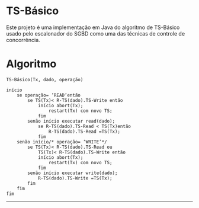 # TS-Básico

Este projeto é uma implementação em Java do algoritmo de TS-Básico
usado pelo escalonador do SGBD como uma das técnicas de controle de concorrência.

# Algoritmo

    TS-Básico(Tx, dado, operação)

    início
        se operação= ‘READ’então
    	    se TS(Tx)< R-TS(dado).TS-Write então
    	        início abort(Tx);
    		        restart(Tx) com novo TS;
    	        fim
    	    senão início executar read(dado);
    			se R-TS(dado).TS-Read < TS(Tx)então
    				R-TS(dado).TS-Read =TS(Tx);
    		    fim
        senão início/* operação= ‘WRITE’*/
    	    se TS(Tx)< R-TS(dado).TS-Read ou
                TS(Tx)< R-TS(dado).TS-Write então
    		    início abort(Tx);
        			restart(Tx) com novo TS;
    		    fim
    	    senão início executar write(dado);
    			R-TS(dado).TS-Write =TS(Tx);
    		fim
    	fim
    fim

---
